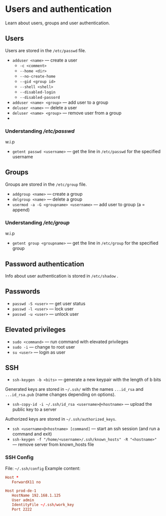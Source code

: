 # Users and authentication
Learn about users, groups and user authentication.

## Users
Users are stored in the `/etc/passwd` file. 

- `adduser <name>` — create a user
	- `-c <comment>`
	- `--home <dir>`
	- `--no-create-home`
	- `--gid <group id>`
	- `--shell <shell>`
	- `--disabled-login`
	- `--disabled-passord`
- `adduser <name> <group>`  — add user to a group
- `deluser <name>` — delete a user
- `deluser <name> <group>`  — remove user from a group
- 
### Understanding _/etc/passwd_

w.i.p

- `getent passwd <username>` — get the line in `/etc/passwd` for the specified username

## Groups
Groups are stored in the `/etc/group` file.

- `addgroup <name>` — create a group
- `delgroup <name>` — delete a group
- `usermod -a -G <groupname> <username>` — add user to group (a = append)

### Understanding _/etc/group_

w.i.p

- `getent group <groupname>` — get the line in `/etc/group` for the specified group

## Password authentication
Info about user authentication is stored in `/etc/shadow` .

## Passwords
- `passwd -S <user>` — get user status
- `passwd -l <user>` — lock user
- `passwd -u <user>` — unlock user

## Elevated privileges
- `sudo <command>` — run command with elevated privileges
- `sudo -i` — change to root user
- `su <user>` — login as user


## SSH
- `ssh-keygen -b <bits>` — generate a new keypair with the length of b bits

Generated keys are stored in `~/.ssh/` with the names `...id_rsa` and `...id_rsa.pub` (name changes depending on options).

- `ssh-copy-id -i ~/.ssh/id_rsa <username>@<hostname>` — upload the public key to a server

Authorized keys are stored in `~/.ssh/authorized_keys`.

- `ssh <username>@<hostname> [command]` — start an ssh session (and run a command and exit)
- `ssh-keygen -f "/home/<username>/.ssh/known_hosts" -R "<hostname>"` — remove server from known_hosts file

### SSH Config
File: `~/.ssh/config`
Example content:
```conf
Host *
   ForwardX11 no

Host prod-de-1
   HostName 192.168.1.125
   User admin
   IdentityFile ~/.ssh/work_key
   Port 2222
```

